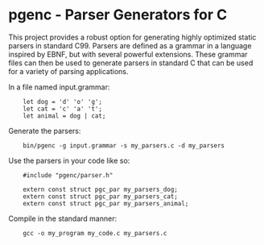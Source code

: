 # pgenc - Parser Generators for C

This project provides a robust option for generating highly optimized static parsers in standard C99.  Parsers are defined as a grammar in a language inspired by EBNF, but with several powerful extensions.  These grammar files can then be used to generate parsers in standard C that can be used for a variety of parsing applications.

In a file named input.grammar:
```
    let dog = 'd' 'o' 'g';
    let cat = 'c' 'a' 't';
    let animal = dog | cat;
```

Generate the parsers:
```
    bin/pgenc -g input.grammar -s my_parsers.c -d my_parsers
```

Use the parsers in your code like so:
```
    #include "pgenc/parser.h"

    extern const struct pgc_par my_parsers_dog;
    extern const struct pgc_par my_parsers_cat;
    extern const struct pgc_par my_parsers_animal;
```

Compile in the standard manner:
```
    gcc -o my_program my_code.c my_parsers.c
```
